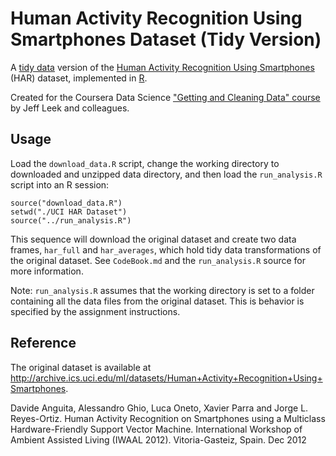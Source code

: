 # Human Activity Recognition Using Smartphones Dataset (Tidy Version)

A [tidy data] version of the
[Human Activity Recognition Using Smartphones](HAR) (HAR) dataset,
implemented in [R].

Created for the Coursera Data Science ["Getting and Cleaning Data" course][Coursera]
by Jeff Leek and colleagues.

[tidy data]: http://vita.had.co.nz/papers/tidy-data.html
[HAR]: http://archive.ics.uci.edu/ml/datasets/Human+Activity+Recognition+Using+Smartphones
[R]: https://www.r-project.org
[Coursera]: https://www.coursera.org/learn/data-cleaning

## Usage

Load the `download_data.R` script, change the working directory to
downloaded and unzipped data directory, and then load the
`run_analysis.R` script into an R session:

    source("download_data.R")
    setwd("./UCI HAR Dataset")
    source("../run_analysis.R")

This sequence will download the original dataset and create two data
frames, `har_full` and `har_averages`, which hold tidy data
transformations of the original dataset. See `CodeBook.md` and the
`run_analysis.R` source for more information.

Note: `run_analysis.R` assumes that the working directory is set to a
folder containing all the data files from the original dataset. This
is behavior is specified by the assignment instructions.

## Reference

The original dataset is available at
http://archive.ics.uci.edu/ml/datasets/Human+Activity+Recognition+Using+Smartphones.

  Davide Anguita, Alessandro Ghio, Luca Oneto, Xavier Parra and Jorge
  L. Reyes-Ortiz. Human Activity Recognition on Smartphones using a
  Multiclass Hardware-Friendly Support Vector Machine. International
  Workshop of Ambient Assisted Living (IWAAL 2012). Vitoria-Gasteiz,
  Spain. Dec 2012
